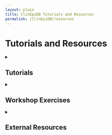 ```yaml
---
layout: plain
title: ClinEpiDB Tutorials and Resources
permalink: /ClinEpiDB/resources
---
```

<h1 id="resources">Tutorials and Resources</h1>

<div id="clinepi-tutorials">
  <details>
  <summary><h2>Tutorials</h2></summary>
  <p>
  <ul>

{% for item in site.data.clinepi_tutorials %}
 {% if item.type == "tutorial" %}
 <li id="{{ item.uid }}">
   <a target="_blank" href="https://eupathdb.org/tutorials/{{ item.fileName }}" title="{{ item.date  }} - {{ item.description  }}"><i class="fa fa-file-pdf-o"></i>{{ item.title }}</a>
 </li>
 {% endif %}
{% unless forloop.last %}{% endunless %}{% endfor %}

</ul>
</p>
</details>
</div>


<div id="clinepi-exercises">
  <details>
    <summary>
      <h2>Workshop Exercises</h2>
    </summary>
    <p>
    <ul>

  {% for item in site.data.clinepi_tutorials %}
   {% if item.type == "exercise" %}
   <li id="{{ item.uid }}">
     <a target="_blank" href="https://eupathdb.org/tutorials/{{ item.fileName }}" title="{{ item.date  }} - {{ item.description  }}"><i class="fa fa-file-pdf-o"></i>{{ item.title }}</a></li>
 {% endif %}
{% unless forloop.last %}{% endunless %}{% endfor %}

  </ul></p>
  </details>
</div>


<div id="clinepi-resources">
  <details><summary><h2>External Resources</h2></summary>
  <p>
  <ul>

{% for item in site.data.clinepi_tutorials %}
 {% if item.type == "resource" %}
 <li id="{{ item.uid }}">
   <a target="_blank" href="{{ item.fileName }}" title="{{ item.description }}">{{ item.title }}</a> - {{ item.description }}
 </li>
 {% endif %}
{% unless forloop.last %}{% endunless %}{% endfor %}

</ul>
</p>
</details>
</div>

